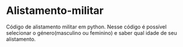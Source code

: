 # Alistamento-militar
Código de alistamento militar em python.
Nesse código é possível selecionar o género(masculino ou feminino) e saber qual idade de seu alistamento.

